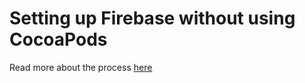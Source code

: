 # Setting up Firebase without using CocoaPods

Read more about the process [here](http://www.mokacoding.com/blog/setting-up-firebase-without-cocoapods/)
